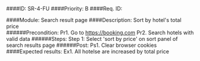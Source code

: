 ####ID: 
      SR-4-FU 
####Priority: 
      B
####Req. ID:
      
####Module: 
      Search result page
####Description:
      Sort by hotel's total price  
   ######Precondition:
      Pr1. Go to https://booking.com
      Pr2. Search hotels with valid data
   ######Steps:
      Step 1: Select 'sort by price' on sort panel of search results page
   ######Post:
      Ps1. Clear browser cookies
####Expected results:
      Ex1. All hotelse are increased by total price 